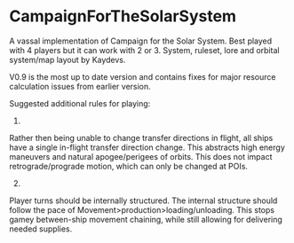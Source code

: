 # CampaignForTheSolarSystem
A vassal implementation of Campaign for the Solar System. Best played with 4 players but it can work with 2 or 3. System, ruleset, lore and orbital system/map layout by Kaydevs.

V0.9 is the most up to date version and contains fixes for major resource calculation issues from earlier version.



Suggested additional rules for playing:

1)
Rather then being unable to change transfer directions in flight, all ships have a single in-flight transfer direction change. This abstracts high energy maneuvers and natural apogee/perigees of orbits. This does not impact retrograde/prograde motion, which can only be changed at POIs. 


2)
Player turns should be internally structured. The internal structure should follow the pace of Movement>production>loading/unloading. This stops gamey between-ship movement chaining, while still allowing for delivering needed supplies. 